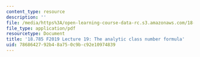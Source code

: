 ```yaml
---
content_type: resource
description: ''
file: /media/https%3A/open-learning-course-data-rc.s3.amazonaws.com/18-785-number-theory-i-fall-2019/7868642792b48a750c9bc92e10974839_MIT18_785F19_lec19.pdf
file_type: application/pdf
resourcetype: Document
title: '18.785 F2019 Lecture 19: The analytic class number formula'
uid: 78686427-92b4-8a75-0c9b-c92e10974839
---
```

